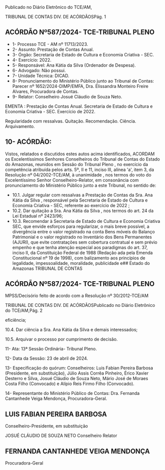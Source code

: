 Publicado  no  Diário  Eletrônico do TCE/AM,

TRIBUNAL DE CONTAS DIV. DE ACÓRDÃOSPág. 1

## ACÓRDÃO Nº587/2024- TCE-TRIBUNAL PLENO

- 1- Processo TCE - AM nº 11713/2023.
- 2- Assunto: Prestação de Contas Anual.
- 3- Órgão: Secretaria de Estado de Cultura  e Economia Criativa - SEC.
- 4- Exercício: 2022.
- 5- Responsável: Ana Kátia da Silva (Ordenador de Despesa).
- 6- Advogado: Não possui.
- 7- Unidade Técnica: DICAD.
- 8- Pronunciamento  do  Ministério  Público  junto  ao  Tribunal  de  Contas: Parecer  nº 1652/2024-DIMP/EMFA,  Dra.  Elissandra  Monteiro  Freire  Alvares,  Procuradora  de Contas.
- 9- Relator: Conselheiro Josué Cláudio de Souza Neto.

EMENTA :  Prestação  de  Contas  Anual.  Secretaria de Estado de Cultura  e Economia Criativa  - SEC. Exercício de 2022.

Regularidade com ressalvas. Quitação. Recomendação. Ciência. Arquivamento.

## 10-  ACÓRDÃO:

Vistos, relatados e discutidos estes autos acima identificados, ACORDAM os Excelentíssimos Senhores Conselheiros do Tribunal de Contas do Estado do Amazonas, reunidos em Sessão do Tribunal Pleno , no exercício da competência atribuída pelos arts. 5º, II e 11, inciso III, alínea 'a', item 3, da Resolução  nº  04/2002-TCE/AM, à unanimidade , nos  termos  do  voto  do  Excelentíssimo  Senhor  Conselheiro-Relator, em consonância com pronunciamento do Ministério Público junto a este Tribunal, no sentido de:

- 10.1. Julgar regular com ressalvas a  Prestação  de  Contas  da Sra.  Ana Kátia da Silva , responsável pela  Secretaria  de  Estado  de  Cultura  e Economia Criativa - SEC, referente ao exercício de 2022 ;
- 10.2. Dar quitação a Sra. Ana Kátia da Silva , nos termos do art. 24 da Lei Estadual nº 2423/96;
- 10.3. Recomendar à Secretaria de Estado de Cultura e Economia Criativa SEC,  que envide esforços para regularizar, o mais breve possível, a divergência entre o valor registrado na conta Bens móveis do Balanço Patrimonial e o valor registrado no Inventário dos Bens Permanentes (AJURI),  que  evite  contratações  sem  cobertura  contratual  e  sem prévio empenho e que tenha atenção especial aos paradigmas do art. 37,  inciso  II,  da  Constituição  Federal  de  1988  (Redação  ada  pela Emenda  Constitucional nº 19 de 1998), com  balizamento aos princípios  de  legalidade,  impessoalidade,  moralidade,  publicidade  e## Estado do Amazonas TRIBUNAL DE CONTAS

## ACÓRDÃO Nº587/2024- TCE-TRIBUNAL PLENO

MPSS/Decisório feito de acordo com a Resolução nº 30/2012-TCE/AM

TRIBUNAL DE CONTAS DIV. DE ACÓRDÃOSPublicado  no  Diário  Eletrônico do TCE/AM,Pág. 2

eficiência;

10.4. Dar ciência a Sra. Ana Kátia da Silva e demais interessados;

10.5. Arquivar o processo por cumprimento de decisão.

11-  Ata: 13ª Sessão Ordinária- Tribunal Pleno.

12-  Data da Sessão: 23 de abril de 2024.

13-  Especificação do quórum: Conselheiros: Luis Fabian Pereira Barbosa (Presidente, em  substituição),  Júlio  Assis  Corrêa  Pinheiro,  Érico  Xavier  Desterro  e  Silva,  Josué Cláudio de Souza Neto, Mário José de Moraes Costa Filho (Convocado) e Alípio Reis Firmo Filho (Convocado).

14-  Representante do Ministério Público de Contas: Dra. Fernanda Cantanhede Veiga Mendonça, Procuradora-Geral.

## LUIS FABIAN PEREIRA BARBOSA

Conselheiro-Presidente, em substituição

JOSUÉ CLÁUDIO DE SOUZA NETO Conselheiro Relator

## FERNANDA CANTANHEDE VEIGA MENDONÇA

Procuradora-Geral